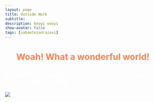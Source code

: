 ```yaml
---
layout: page
title: Outside Work
subtitle: 
description: booyi wooyi
show-avatar: false
tags: [sabaetezadrazavi]
---
```




<style>{color:White;}</style>
 
<style>H1{color:White;}</style>
<style>H2{color:White;}</style>
<style>H3{color:White;}</style>
<style>p{color:White;}</style>


<h1 align="center"> <p style="color:#ff7f50;"> Woah! What a wonderful world! </p> </h1>


## My ultimate goal is to put a flag on each and every spot on earth!

<img src="https://github.com/SabaEtezadRazavi/sabaetezadrazavi.github.io/blob/master/My-Map/My-Map.jpg"
     alt="Markdown Monster icon"
     style="float: left; margin-right: 10px;" />

Spare time stuffs!
